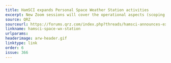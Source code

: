 ```yaml
---
title: HamSCI expands Personal Space Weather Station activities
excerpt: New Zoom sessions will cover the operational aspects (scoping the network, project timelines, data collection topics, network monitoring, maintenance) of the PSWS network. 
source: QRZ
sourceurl: https://forums.qrz.com/index.php?threads/hamsci-announces-expansion-of-personal-space-weather-station-activities.942624/
linkname: hamsci-space-wx-station
urlparams: 
headerimage: arw-header.gif
linktype: link
order: 6
issue: 366
---
```

